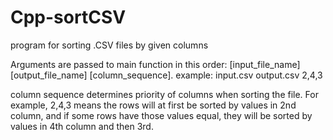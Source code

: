 # Cpp-sortCSV
program for sorting .CSV files by given columns

Arguments are passed to main function in this order: [input_file_name] [output_file_name] [column_sequence].
example: input.csv output.csv 2,4,3

column sequence determines priority of columns when sorting the file. For example, 2,4,3 means the rows will at first be sorted by values in 2nd column, and if some rows have those values equal, they will be sorted by values in 4th column and then 3rd.
